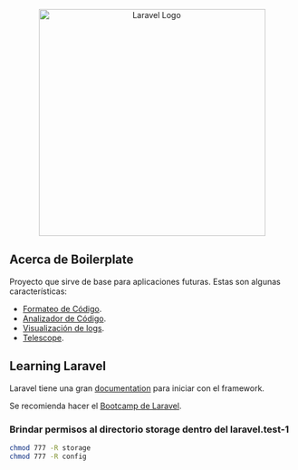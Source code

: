 <p align="center"><a href="https://laravel.com" target="_blank"><img src="https://raw.githubusercontent.com/laravel/art/master/logo-lockup/5%20SVG/2%20CMYK/1%20Full%20Color/laravel-logolockup-cmyk-red.svg" width="400" alt="Laravel Logo"></a></p>

## Acerca de Boilerplate

Proyecto que sirve de base para aplicaciones futuras. Estas son algunas características:

- [Formateo de Código](https://github.com/FriendsOfPHP/PHP-CS-Fixer).
- [Analizador de Código](https://github.com/nunomaduro/larastan).
- [Visualización de logs](https://github.com/opcodesio/log-viewer).
- [Telescope](https://github.com/laravel/telescope).

## Learning Laravel

Laravel tiene una gran [documentation](https://laravel.com/docs) para iniciar con el framework.

Se recomienda hacer el [Bootcamp de Laravel](https://bootcamp.laravel.com).

### Brindar permisos al directorio storage dentro del laravel.test-1
```sh
chmod 777 -R storage
chmod 777 -R config
```
